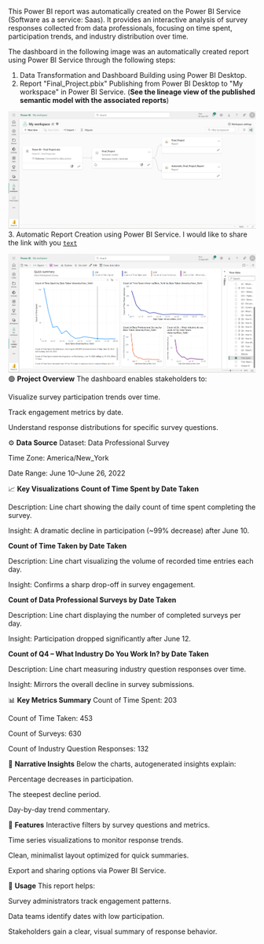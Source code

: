 This Power BI report was automatically created on the Power BI Service (Software as a service: Saas). It provides an interactive analysis of survey responses collected from data professionals, focusing on time spent, participation trends, and industry distribution over time.

The dashboard in the following image was an automatically created report using Power BI Service through the following steps:
1. Data Transformation and Dashboard Building using Power BI Desktop.
2. Report "Final_Project.pbix" Publishing from Power BI Desktop to "My workspace" in Power BI Service. (**See the lineage view of the published semantic model with the associated reports**)

![Alt Text](Lineage_View.png)
3. Automatic Report Creation using Power BI Service. I would like to share the link with you <code style="color : blue">[text](https://app.powerbi.com/links/SsPsKqEBwZ?ctid=b133c8f3-5f01-4625-8855-bcddd5f5fae1&pbi_source=linkShare)</code>

![Alt Text](Visual_Report.png)
🟢 **Project Overview**
The dashboard enables stakeholders to:

Visualize survey participation trends over time.

Track engagement metrics by date.

Understand response distributions for specific survey questions.


⚙️ **Data Source**
Dataset: Data Professional Survey

Time Zone: America/New_York

Date Range: June 10–June 26, 2022


📈 **Key Visualizations**
**Count of Time Spent by Date Taken**

Description: Line chart showing the daily count of time spent completing the survey.

Insight: A dramatic decline in participation (~99% decrease) after June 10.

**Count of Time Taken by Date Taken**

Description: Line chart visualizing the volume of recorded time entries each day.

Insight: Confirms a sharp drop-off in survey engagement.

**Count of Data Professional Surveys by Date Taken**

Description: Line chart displaying the number of completed surveys per day.

Insight: Participation dropped significantly after June 12.

**Count of Q4 – What Industry Do You Work In? by Date Taken**

Description: Line chart measuring industry question responses over time.

Insight: Mirrors the overall decline in survey submissions.


📊 **Key Metrics Summary**
Count of Time Spent: 203

Count of Time Taken: 453

Count of Surveys: 630

Count of Industry Question Responses: 132


🧠 **Narrative Insights**
Below the charts, autogenerated insights explain:

Percentage decreases in participation.

The steepest decline period.

Day-by-day trend commentary.


🧰 **Features**
Interactive filters by survey questions and metrics.

Time series visualizations to monitor response trends.

Clean, minimalist layout optimized for quick summaries.

Export and sharing options via Power BI Service.


🚀 **Usage**
This report helps:

Survey administrators track engagement patterns.

Data teams identify dates with low participation.

Stakeholders gain a clear, visual summary of response behavior.

